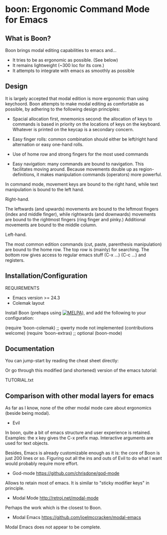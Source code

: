 boon: Ergonomic Command Mode for Emacs
======================================

What is Boon?
-------------

Boon brings modal editing capabilities to emacs and...

- It tries to be as ergonomic as possible. (See below)
- It remains lightweight (~300 loc for its core.)
- It attempts to integrate with emacs as smoothly as possible


Design
------

It is largely accepted that modal edition is more ergonomic than using
keychoord.  Boon attempts to make modal editing as comfortable as
possible, by adhering to the following design principles:

- Spacial allocation first, mnemonics second: the allocation of keys
  to commands is based in priority on the locations of keys on the
  keyboard. Whatever is printed on the keycap is a secondary concern.

- Easy finger rolls: common combination should either be left/right
  hand alternation or easy one-hand rolls.

- Use of home row and strong fingers for the most used commands

- Easy navigation: many commands are bound to navigation. This
  facilitates moving around. Because movements double up as
  region-definitions, it makes manipulation commands (operators) more
  powerful.

In command mode, movement keys are bound to the right hand, while text
manipulation is bound to the left hand.


Right-hand.

The leftwards (and upwards) movements are bound to the leftmost
fingers (index and middle finger), while rightwards (and downwards)
movements are bound to the rightmost fingers (ring finger and pinky.)
Additional movements are bound to the middle column.

Left-hand.

The most common edition commands (cut, paste, parenthesis
manipulation) are bound to the home row. The top row is (mainly) for
searching. The bottom row gives access to regular emacs stuff (C-x
...) (C-c ...) and registers.

Installation/Configuration
--------------------------

REQUIREMENTS
- Emacs version >= 24.3
- Colemak layout

Install Boon (prehaps using
[![MELPA](http://melpa.org/packages/boon-badge.svg)](http://melpa.org/#/boon)),
and add the following to your configuration:

(require 'boon-colemak) ;; qwerty mode not implemented (contributions welcome)
(require 'boon-extras) ;; optional
(boon-mode)

Documentation
-------------

You can jump-start by reading the cheat sheet directly:

<link to cheat sheet>

Or go through this modified (and shortened) version of the emacs tutorial:

TUTORIAL.txt


Comparison with other modal layers for emacs
---------------------------------------------

As far as I know, none of the other modal mode care about ergonomics
(beside being modal).

- Evil

In boon, quite a bit of emacs structure and user experience is
retained. Examples: the x key gives the C-x prefix map.
Interactive arguments are used for text objects.

Besides, Emacs is already customizable enough as it is: the core of
Boon is just 200 lines or so. Figuring out all the ins and outs of
Evil to do what I want would probably require more effort.

- God-mode https://github.com/chrisdone/god-mode

Allows to retain most of emacs. It is similar to "sticky modifier
keys" in principle.

- Modal Mode http://retroj.net/modal-mode

Perhaps the work which is the closest to Boon.

- Modal Emacs https://github.com/joelmccracken/modal-emacs

Modal Emacs does not appear to be complete.
